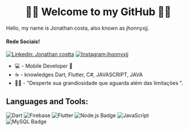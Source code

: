 <h1 align="center">
	🚀📱 Welcome to my GitHub 📱🚀
</h1>

 Hello, my name is Jonathan costa, also known as jhonnyxjj.

#### Rede Sociais!

[![Linkedin: Jonathan costta](https://img.shields.io/badge/-jonathan-blue?style=flat-square&logo=Linkedin&logoColor=white&link=LINK-DO-SEU-LINKEDIN)](https://www.linkedin.com/in/jonathan-martin555/)
[![Instagram:jhonnyxjj](https://img.shields.io/badge/-jhonnyxjj-DF0174?style=flat-square&logo=instagram&logoColor=white&link=LINK-DO-SEU-INSTAGRAM)](https://www.instagram.com/jhonnyxjj/)


- 💻 - Mobile Developer 📱
- ☕ - knowledges Dart, Flutter, C#, JAVASCRIPT, JAVA
- 👨‍💻 - "Desperte sua grandiosidade que aguarda além das limitações ".
    

## **Languages and Tools:**  

![Dart](https://img.shields.io/badge/Dart-0175C2?style=for-the-badge&logo=dart&logoColor=white)
![Firebase](https://img.shields.io/badge/Firebase-F29D0C?style=for-the-badge&logo=firebase&logoColor=white)
![Flutter](https://img.shields.io/badge/Flutter-02569B?style=for-the-badge&logo=flutter&logoColor=white)
![Node.js Badge](https://img.shields.io/badge/Node.js-brightgreen?style=for-the-badge&logo=node.js&logoColor=white)
![JavaScript](https://img.shields.io/badge/JavaScript-yellow?style=for-the-badge&logo=javascript)
![MySQL Badge](https://img.shields.io/badge/MySQL-blue?style=for-the-badge&logo=mysql&logoColor=white)




<h1>
</h1>


